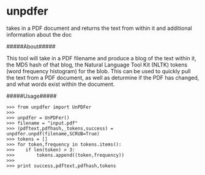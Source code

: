 unpdfer
=======

takes in a PDF document and returns the text from within it and additional information about the doc

#####About#####

This tool will take in a PDF filename and produce a blog of the text within it, the MD5 hash of that blog,
the Natural Language Tool Kit (NLTK) tokens (word frequency histogram) for the blob.  This can be used to quickly
pull the text from a PDF document, as well as deturmine if the PDF has changed, and what words exist within the
document.

#####Usage#####

    >>> from unpdfer import UnPDFer
    >>>
    >>> unpdfer = UnPDFer()
    >>> filename = "input.pdf"
    >>> (pdftext,pdfhash,_tokens,success) = unpdfer.unpdf(filename,SCRUB=True)
    >>> tokens = []
    >>> for token,frequency in tokens.items():
    >>>    if len(token) > 3:
    >>>        tokens.append((token,frequency))
    >>> 
    >>> print success,pdftext,pdfhash,tokens
    

